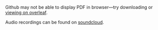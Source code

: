 Github may not be able to display PDF in browser—try downloading or [viewing on overleaf](https://www.overleaf.com/read/sxcjrxthvmyj#3bba39).

Audio recordings can be found on [soundcloud](https://soundcloud.com/mll-284056533/sets/pouring-tea-and-coffee).
